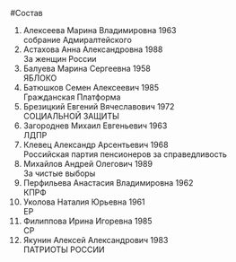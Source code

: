 #Состав
1. Алексеева Марина Владимировна 1963   
    собрание Адмиралтейского
2. Астахова Анна Александровна 1988   
    За женщин России
3. Балуева Марина Сергеевна 1958   
    ЯБЛОКО
4. Батюшков Семен Алексеевич 1985   
    Гражданская Платформа
5. Брезицкий Евгений Вячеславович 1972   
    СОЦИАЛЬНОЙ ЗАЩИТЫ
6. Загороднев Михаил Евгеньевич 1963   
    ЛДПР
7. Клевец Александр Арсентьевич 1968   
    Российская партия пенсионеров за справедливость
8. Михайлов Андрей Олегович 1989   
    За чистые выборы
9. Перфильева Анастасия Владимировна 1962   
    КПРФ
10. Уколова Наталия Юрьевна 1961   
    ЕР
11. Филиппова Ирина Игоревна 1985   
    СР
12. Якунин Алексей Александрович 1983   
    ПАТРИОТЫ РОССИИ
